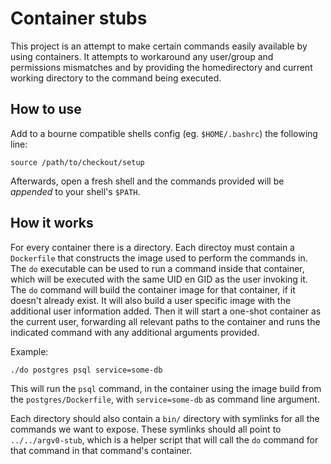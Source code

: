 Container stubs
===============

This project is an attempt to make certain commands easily available by using
containers. It attempts to workaround any user/group and permissions mismatches
and by providing the homedirectory and current working directory to the command
being executed.

How to use
----------

Add to a bourne compatible shells config (eg. `$HOME/.bashrc`) the following
line:

```
source /path/to/checkout/setup
```

Afterwards, open a fresh shell and the commands provided will be *appended* to
your shell's `$PATH`.

How it works
------------

For every container there is a directory. Each directoy must contain a
`Dockerfile` that constructs the image used to perform the commands in. The
`do` executable can be used to run a command inside that container, which will
be executed with the same UID en GID as the user invoking it. The `do` command
will build the container image for that container, if it doesn't already exist.
It will also build a user specific image with the additional user information
added. Then it will start a one-shot container as the current user, forwarding
all relevant paths to the container and runs the indicated command with any
additional arguments provided.

Example:

```
./do postgres psql service=some-db
```

This will run the `psql` command, in the container using the image build from the `postgres/Dockerfile`, with `service=some-db` as command line argument.

Each directory should also contain a `bin/` directory with symlinks for all the
commands we want to expose. These symlinks should all point to
`../../argv0-stub`, which is a helper script that will call the `do` command
for that command in that command's container.
